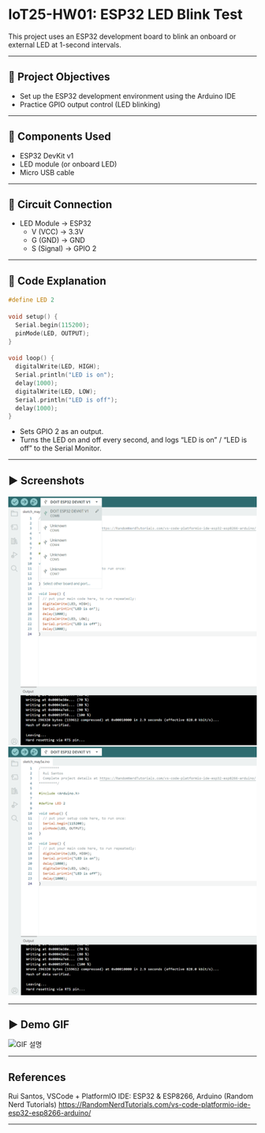 # IoT25-HW01: ESP32 LED Blink Test

This project uses an ESP32 development board to blink an onboard or external LED at 1-second intervals.

---

## 🧾 Project Objectives

- Set up the ESP32 development environment using the Arduino IDE
- Practice GPIO output control (LED blinking)

---

## 🧰 Components Used

- ESP32 DevKit v1
- LED module (or onboard LED)
- Micro USB cable

---

## 🔌 Circuit Connection

- LED Module → ESP32
  - V (VCC) → 3.3V
  - G (GND) → GND
  - S (Signal) → GPIO 2
---

## 🧾 Code Explanation

```cpp
#define LED 2

void setup() {
  Serial.begin(115200);
  pinMode(LED, OUTPUT);
}

void loop() {
  digitalWrite(LED, HIGH);
  Serial.println("LED is on");
  delay(1000);
  digitalWrite(LED, LOW);
  Serial.println("LED is off");
  delay(1000);
}
```

- Sets GPIO 2 as an output.
- Turns the LED on and off every second, and logs “LED is on” / “LED is off” to the Serial Monitor.

---
## ▶ Screenshots

![스크린샷 1](https://github.com/DannyLimDH/IoT25-HW01/blob/main/media/hw1-1.png)
![스크린샷 2](https://github.com/DannyLimDH/IoT25-HW01/blob/main/media/hw1-2.png)

---
## ▶ Demo GIF

![GIF 설명](./media/IoT25-HW01.gif)

---
## References
Rui Santos, VSCode + PlatformIO IDE: ESP32 & ESP8266, Arduino (Random Nerd Tutorials)
https://RandomNerdTutorials.com/vs-code-platformio-ide-esp32-esp8266-arduino/

---
